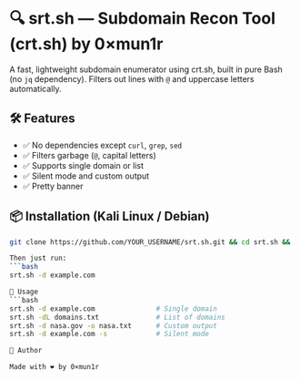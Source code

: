 # 🔍 srt.sh — Subdomain Recon Tool (crt.sh) by 0×mun1r

A fast, lightweight subdomain enumerator using crt.sh, built in pure Bash (no `jq` dependency). Filters out lines with `@` and uppercase letters automatically.

## 🛠 Features
- ✅ No dependencies except `curl`, `grep`, `sed`
- ✅ Filters garbage (`@`, capital letters)
- ✅ Supports single domain or list
- ✅ Silent mode and custom output
- ✅ Pretty banner

## 📦 Installation (Kali Linux / Debian)
```bash
git clone https://github.com/YOUR_USERNAME/srt.sh.git && cd srt.sh && ./install.sh

Then just run:
```bash
srt.sh -d example.com

📌 Usage
```bash
srt.sh -d example.com               # Single domain
srt.sh -dL domains.txt              # List of domains
srt.sh -d nasa.gov -o nasa.txt      # Custom output
srt.sh -d example.com -s            # Silent mode

👤 Author

Made with ❤️ by 0×mun1r
